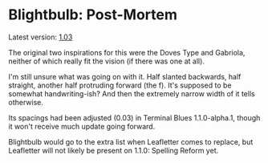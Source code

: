# Blightbulb: Post-Mortem

Latest version: [1.03](../../fonts/blightbulb/blightbulb_gs_ro_1.03.png)

The original two inspirations for this were the Doves Type and Gabriola, neither of which really fit the vision (if there was one at all).

I'm still unsure what was going on with it.
Half slanted backwards, half straight, another half protruding forward (the f).
It's supposed to be somewhat handwriting-ish?
And then the extremely narrow width of it tells otherwise.

Its spacings had been adjusted (0.03) in Terminal Blues 1.1.0-alpha.1,
though it won't receive much update going forward.

Blightbulb would go to the extra list when Leafletter comes to replace,
but Leafletter will not likely be present on 1.1.0: Spelling Reform yet.
